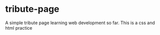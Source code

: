 # tribute-page
A simple tribute page learning web development so far. This is a css and html practice 
